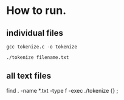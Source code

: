 # How to run.
## individual files
```
gcc tokenize.c -o tokenize

./tokenize filename.txt
```
## all text files
find . -name \*.txt -type f -exec ./tokenize {} \;


